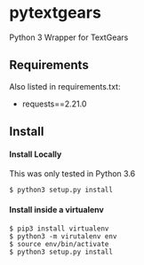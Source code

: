 # pytextgears

Python 3 Wrapper for TextGears

## Requirements

Also listed in requirements.txt:

- requests==2.21.0

## Install

#### Install Locally

This was only tested in Python 3.6

```shell
$ python3 setup.py install
```

#### Install inside a virtualenv
```shell
$ pip3 install virtualenv
$ python3 -m virutalenv env
$ source env/bin/activate
$ python3 setup.py install
```
